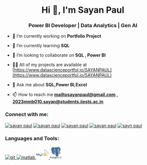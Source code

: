 <h1 align="center">Hi 👋, I'm Sayan Paul</h1>
<h3 align="center">Power BI Developer | Data Analytics | Gen AI</h3>

- 🔭 I’m currently working on **Portfolio Project**

- 🌱 I’m currently learning **SQL**

- 👯 I’m looking to collaborate on **SQL , Power BI**

- 👨‍💻 All of my projects are available at [https://www.datascienceportfol.io/SAYANPAUL](https://www.datascienceportfol.io/SAYANPAUL)

- 💬 Ask me about **SQL,Power BI,Excel**

- 📫 How to reach me **mailtosayanpaul@gmail.com , 2023mmb010.sayan@students.iiests.ac.in**

<h3 align="left">Connect with me:</h3>
<p align="left">
<a href="https://linkedin.com/in/sayan paul" target="blank"><img align="center" src="https://raw.githubusercontent.com/rahuldkjain/github-profile-readme-generator/master/src/images/icons/Social/linked-in-alt.svg" alt="sayan paul" height="30" width="40" /></a>
<a href="https://instagram.com/sayan paul" target="blank"><img align="center" src="https://raw.githubusercontent.com/rahuldkjain/github-profile-readme-generator/master/src/images/icons/Social/instagram.svg" alt="sayan paul" height="30" width="40" /></a>
<a href="https://dribbble.com/sayan paul" target="blank"><img align="center" src="https://raw.githubusercontent.com/rahuldkjain/github-profile-readme-generator/master/src/images/icons/Social/dribbble.svg" alt="sayan paul" height="30" width="40" /></a>
<a href="https://www.hackerrank.com/sayan paul" target="blank"><img align="center" src="https://raw.githubusercontent.com/rahuldkjain/github-profile-readme-generator/master/src/images/icons/Social/hackerrank.svg" alt="sayan paul" height="30" width="40" /></a>
<a href="https://www.leetcode.com/sayn paul" target="blank"><img align="center" src="https://raw.githubusercontent.com/rahuldkjain/github-profile-readme-generator/master/src/images/icons/Social/leet-code.svg" alt="sayn paul" height="30" width="40" /></a>
</p>

<h3 align="left">Languages and Tools:</h3>
<p align="left"> <a href="https://git-scm.com/" target="_blank" rel="noreferrer"> <img src="https://www.vectorlogo.zone/logos/git-scm/git-scm-icon.svg" alt="git" width="40" height="40"/> </a> <a href="https://www.mathworks.com/" target="_blank" rel="noreferrer"> <img src="https://upload.wikimedia.org/wikipedia/commons/2/21/Matlab_Logo.png" alt="matlab" width="40" height="40"/> </a> <a href="https://www.mysql.com/" target="_blank" rel="noreferrer"> <img src="https://raw.githubusercontent.com/devicons/devicon/master/icons/mysql/mysql-original-wordmark.svg" alt="mysql" width="40" height="40"/> </a> <a href="https://www.postgresql.org" target="_blank" rel="noreferrer"> <img src="https://raw.githubusercontent.com/devicons/devicon/master/icons/postgresql/postgresql-original-wordmark.svg" alt="postgresql" width="40" height="40"/> </a> </p>
